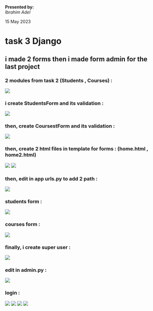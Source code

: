 **Presented by:**   
_Ibrahim Adel_    

15 May 2023

# task 3 Django

## i made 2 forms then i made form admin for the last project  

### 2 modules from task 2 (Students , Courses) :
![](https://github.com/IbrahimmAdel/DevOps_Bootcamp/blob/main/django/task%203/screen%20shots/modules.png)

### i create StudentsForm and its validation :
![](https://github.com/IbrahimmAdel/DevOps_Bootcamp/blob/main/django/task%203/screen%20shots/forms1.png)

### then, create CoursestForm and its validation :
![](https://github.com/IbrahimmAdel/DevOps_Bootcamp/blob/main/django/task%203/screen%20shots/forms2.png)

### then, create 2 html files in template for forms : (home.html , home2.html)
![](https://github.com/IbrahimmAdel/DevOps_Bootcamp/blob/main/django/task%203/screen%20shots/home.html.png)
![](https://github.com/IbrahimmAdel/DevOps_Bootcamp/blob/main/django/task%203/screen%20shots/home2.html.png)

### then, edit in app urls.py to add 2 path :
![](https://github.com/IbrahimmAdel/DevOps_Bootcamp/blob/main/django/task%203/screen%20shots/paths.png)

### students form :
![](https://github.com/IbrahimmAdel/DevOps_Bootcamp/blob/main/django/task%203/screen%20shots/students%20form.png)

### courses form :
![](https://github.com/IbrahimmAdel/DevOps_Bootcamp/blob/main/django/task%203/screen%20shots/courses%20form.png)

### finally, i create super user :
![](https://github.com/IbrahimmAdel/DevOps_Bootcamp/blob/main/django/task%203/screen%20shots/create%20siper%20user.png)

### edit in admin.py :
![](https://github.com/IbrahimmAdel/DevOps_Bootcamp/blob/main/django/task%203/screen%20shots/admin.png)

### login :
![](https://github.com/IbrahimmAdel/DevOps_Bootcamp/blob/main/django/task%203/screen%20shots/login%20with%20super%20user.png)
![](https://github.com/IbrahimmAdel/DevOps_Bootcamp/blob/main/django/task%203/screen%20shots/admin%20page1.png)
![](https://github.com/IbrahimmAdel/DevOps_Bootcamp/blob/main/django/task%203/screen%20shots/admin%20page2.png)
![](https://github.com/IbrahimmAdel/DevOps_Bootcamp/blob/main/django/task%203/screen%20shots/admin%20page3.png)
